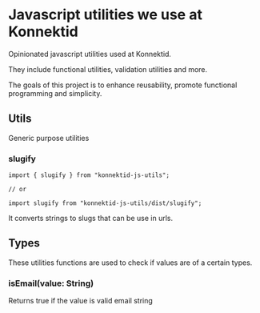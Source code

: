 # Javascript utilities we use at Konnektid

Opinionated javascript utilities used at Konnektid.

They include functional utilities, validation utilities and more.

The goals of this project is to enhance reusability, promote functional programming and simplicity.

## Utils
Generic purpose utilities

### slugify
```
import { slugify } from "konnektid-js-utils";

// or

import slugify from "konnektid-js-utils/dist/slugify";
```

It converts strings to slugs that can be use in urls.

## Types

These utilities functions are used to check if values are of a certain types.

### isEmail(value: String)
Returns true if the value is valid email string
